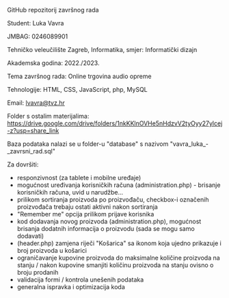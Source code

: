 GitHub repozitorij završnog rada

Student: Luka Vavra

JMBAG: 0246089901

Tehničko veleučilište Zagreb, Informatika, smjer: Informatički dizajn

Akademska godina: 2022./2023.

Tema završnog rada: Online trgovina audio opreme

Tehnologije: HTML, CSS, JavaScript, php, MySQL

Email: lvavra@tvz.hr

Folder s ostalim materijalima: https://drive.google.com/drive/folders/1nkKKlnOVHe5nHdzvV2tyOyy27ylcej-z?usp=share_link

Baza podataka nalazi se u folder-u "database" s nazivom "vavra_luka_-_zavrsni_rad.sql"

Za dovršiti:
- responzivnost (za tablete i mobilne uređaje)
- mogućnost uređivanja korisničkih računa (administration.php) - brisanje korisničkih računa, uvid u narudžbe...
- prilikom sortiranja proizvoda po proizvođaču, checkbox-i označenih proizvođača trebaju ostati aktivni nakon sortiranja
- "Remember me" opcija prilikom prijave korisnika
- kod dodavanja novog proizvoda (administration.php), mogućnost brisanja dodatnih informacija o proizvodu (sada se mogu samo dodavati)
- (header.php) zamjena riječi "Košarica" sa ikonom koja ujedno prikazuje i broj proizvoda u košarici
- ograničavanje kupovine proizvoda do maksimalne količine proizvoda na stanju / nakon kupovine smanjiti količinu proizvoda na stanju ovisno o broju prodanih
- validacija formi / kontrola unešenih podataka
- generalna ispravka i optimizacija koda
